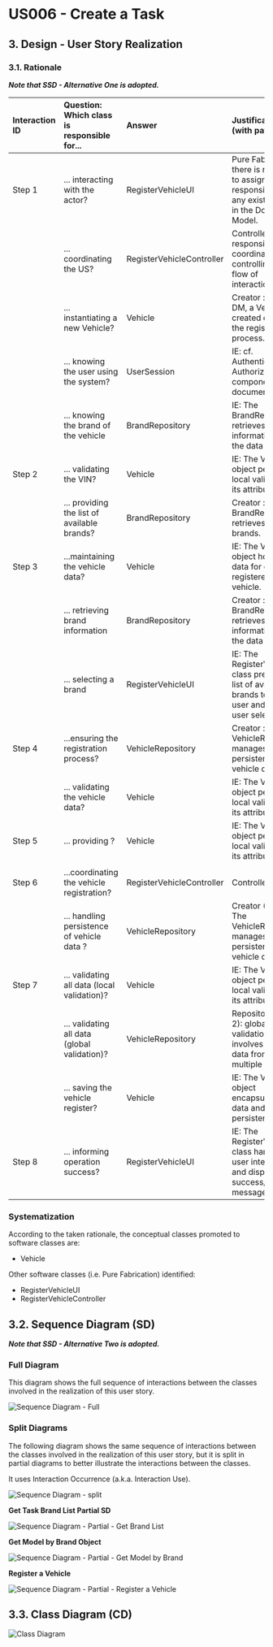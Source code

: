 # US006 - Create a Task 

## 3. Design - User Story Realization 

### 3.1. Rationale

_**Note that SSD - Alternative One is adopted.**_

| Interaction ID | Question: Which class is responsible for...      | Answer                    | Justification (with patterns)                                                                                 |
|:---------------|:-------------------------------------------------|:--------------------------|:--------------------------------------------------------------------------------------------------------------|
| Step 1  		     | 	... interacting with the actor?                 | RegisterVehicleUI         | Pure Fabrication: there is no reason to assign this responsibility to any existing class in the Domain Model. |
| 			  		        | 	... coordinating the US?                        | RegisterVehicleController | Controller: responsible for coordinating and controlling the flow of interaction.                             |
| 			  		        | 	... instantiating a new Vehicle?                | Vehicle                   | Creator : in the DM, a Vehicle is created during the registration process.                                    |
| 			  		        | ... knowing the user using the system?           | UserSession               | IE: cf. Authentication & Authorization component documentation.                                               |
| 			  		        | ... knowing the brand of the vehicle							      | BrandRepository           | IE: The BrandRepository retrieves brand information from the data source.                                     |
| Step 2  		     | 	... validating the VIN?						                   | Vehicle                   | IE: The Vehicle object performs local validation on its attributes.                                           |
|                | ... providing the list of available brands?      | BrandRepository           | Creator : The BrandRepository retrieves list of brands.                                                       |
| Step 3  		     | 	...maintaining the vehicle data?                | Vehicle                   | IE: The Vehicle object holds the data for each registered vehicle.                                            |
|                | ... retrieving brand information                 | BrandRepository           | Creator : The BrandRepository retrieves brand information from the data source.                               |
|                | ... selecting a brand                            | RegisterVehicleUI         | IE: The RegisterVehicleUI class presents a list of available brands to the user and handles user selection.   |
| Step 4  		     | 	...ensuring the registration process?           | VehicleRepository         | Creator : The VehicleRepository manages the persistence of vehicle data.                                      |
| 		             | 	... validating the vehicle data?                | Vehicle                   | IE: The Vehicle object performs local validation on its attributes.                                           |
| Step 5  		     | 	... providing ?                                 | Vehicle                   | IE: The Vehicle object performs local validation on its attributes.                                           |
|                |                                                  |                           |
| Step 6  		     | ...coordinating the vehicle registration?							 | RegisterVehicleController | Controller                                                                                                    |              
|                | ... handling persistence of vehicle data ?       | VehicleRepository         | Creator (Rule 1): The VehicleRepository manages the persistence of vehicle data.                              |
| Step 7  		     | 	... validating all data (local validation)?     | Vehicle                   | IE: The Vehicle object performs local validation on its attributes.                                           | 
| 			  		        | 	... validating all data (global validation)?    | VehicleRepository         | Repository (Rule 2): global validation often involves querying data from multiple sources.                    | 
| 			  		        | 	... saving the vehicle register?                | Vehicle                   | IE: The Vehicle object encapsulates its data and handles persistence.                                         | 
| Step 8  		     | 	... informing operation success?                | RegisterVehicleUI         | IE: The RegisterVehicleUI class handles user interaction and displays success/error messages.                 | 

### Systematization ##

According to the taken rationale, the conceptual classes promoted to software classes are: 

* Vehicle


Other software classes (i.e. Pure Fabrication) identified: 

* RegisterVehicleUI  
* RegisterVehicleController


## 3.2. Sequence Diagram (SD)

_**Note that SSD - Alternative Two is adopted.**_

### Full Diagram

This diagram shows the full sequence of interactions between the classes involved in the realization of this user story.

![Sequence Diagram - Full](svg/us006-sequence-diagram-full.svg)

### Split Diagrams

The following diagram shows the same sequence of interactions between the classes involved in the realization of this user story, but it is split in partial diagrams to better illustrate the interactions between the classes.

It uses Interaction Occurrence (a.k.a. Interaction Use).

![Sequence Diagram - split](svg/us006-sequence-diagram-split.svg)

**Get Task Brand List Partial SD**

![Sequence Diagram - Partial - Get Brand List](svg/us006-sequence-diagram-partial-get-brand-list.svg)

**Get Model by Brand Object**

![Sequence Diagram - Partial - Get Model by Brand](svg/us006-sequence-diagram-partial-get-model-by-brand.svg)

**Register a Vehicle**

![Sequence Diagram - Partial - Register a Vehicle](svg/us006-sequence-diagram-partial-register-vehicle.svg)

## 3.3. Class Diagram (CD)

![Class Diagram](svg/us006-class-diagram.svg)